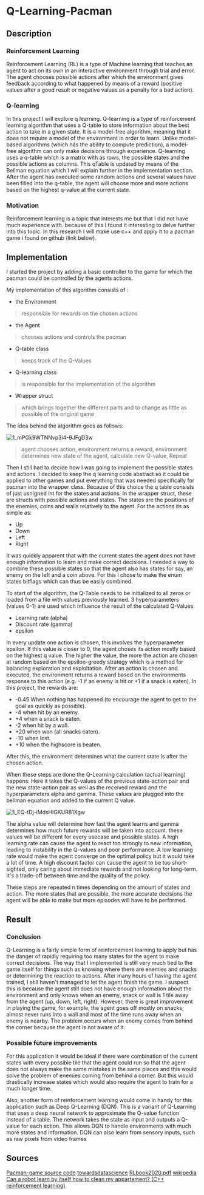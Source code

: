 # Q-Learning-Pacman


## Description

### Reinforcement Learning

Reinforcement Learning (RL) is a type of Machine learning that teaches an agent to act on its own in an interactive environment through trial and error.
The agent chooses possible actions after which the environment gives feedback according to what happened by means of a reward (positive values after a good result or negative values as a penalty for a bad action).

### Q-learning

In this project I will explore q learning.
Q-learning is a type of reinforcement learning algorithm that uses a Q-table to store information about the best action to take in a given state. 
It is a model-free algorithm, meaning that it does not require a model of the environment in order to learn.
Unlike model-based algorithms (which has the ability to compute prediction), a model-free algorithm can only make decisions through experience.
Q-learning uses a q-table which is a matrix with as rows, the possible states and the possible actions as columns.
This qTable is updated by means of the Bellman equation which I will explain further in the implementation section.
After the agent has executed some random actions and several values have been filled into the q-table, the agent will choose more and more actions based on the highest q-value at the current state.

### Motivation

Reinforcement learning is a topic that interests me but that I did not have much experience with. 
because of this I found it interesting to delve further into this topic.
In this research I will make use c++ and apply it to a pacman game i found on github (link below).

## Implementation

I started the project by adding a basic controller to the game for which the pacman could be controlled by the agents actions.

My implementation of this algorithm consists of :
* the Environment 
> responsible for rewards on the chosen actions
* the Agent 
> chooses actions and controls the pacman
* Q-table class
> keeps track of the Q-Values
* Q-learning class 
> is responsible for the implementation of the algorithm
* Wrapper struct  
> which brings together the different parts and to change as little as possible of the original game

[//]: # (endlist)

The idea behind the algorithm goes as follows:

![1_mPGk9WTNNvp3i4-9JFgD3w](https://user-images.githubusercontent.com/58373355/212118764-e2bbaac4-3eff-4add-a977-4f4aa50d6ca9.png)

> agent chooses action,
> environment returns a reward,
> environment determines new state of the agent,
> calculate new Q-value,
> Repeat

Then I still had to decide how I was going to implement the possible states and actions.
I decided to keep the q learning code abstract so it could be applied to other games and put everything that was needed specifically for pacman into the wrapper class.
Because of this choice the q table consists of just usnigned int for the states and actions.
In the wrapper struct, these are structs with possible actions and states.
The states are the positions of the enemies, coins and walls relatively to the agent.
For the actions its as simple as:
* Up
* Down
* Left
* Right 

[//]: # (endlist)

It was quickly apparent that with the current states the agent does not have enough information to learn and make correct decisions.
I needed a way to combine these possible states so that the agent also has states for say, an enemy on the left and a coin above.
For this I chose to make the enum states bitflags which can thus be easily combined.

To start of the algorithm, the Q-Table needs to be initialized to all zeros or loaded from a file with values previously learned.
3 hyperparameters (values 0-1) are used which influence the result of the calculated Q-Values.
* Learning rate (alpha)
* Discount rate (gamma)
* epsilon 

[//]: # (endlist)

In every update one action is chosen, this involves the hyperparameter epsilon.
If this value is closer to 0, the agent choses its action mostly based on the highest q value.
The higher the value, the more the action are chosen at random based on the epsilon-greedy strategy which is a method for balancing exploration and exploitation.
After an action is chosen and executed, the environment returns a reward based on the environments response to this action (e.g. -1 if an enemy is hit or +1 if a snack is eaten).
In this project, the rewards are:
* -0.45 When nothing has happened (to encourage the agent to get to the goal as quickly as possible).
* -4 when hit by an enemy.
* +4 when a snack is eaten.
* -2 when hit by a wall.
* +20 when won (all snacks eaten).
* -10 when lost.
* +10 when the highscore is beaten.

[//]: # (endlist)

After this, the environment determines what the current state is after the chosen action.

When these steps are done the Q-Learning calculation (actual learning) happens:
Here it takes the Q-values of the previous state-action pair and the new state-action pair as well as the received reward and the hyperparameters alpha and gamma.
These values are plugged into the bellman equation and added to the current Q value.

![1_EQ-tDj-iMdsHlGKUR81Xgw](https://user-images.githubusercontent.com/58373355/212123002-5222db16-ea01-47f3-b9d7-dfc021225d74.png)

The alpha value will determine how fast the agent learns and gamma determines how much future rewards will be taken into account.
these values will be different for every usecase and possible states.
A high learning rate can cause the agent to react too strongly to new information, leading to instability in the Q-values and poor performance.
A low learning rate would make the agent converge on the optimal policy but it would take a lot of time. 
A high discount factor can cause the agent to be too short-sighted, only caring about immediate rewards and not looking for long-term.
It's a trade-off between time and the quality of the policy.

These steps are repeated n times depending on the amount of states and action.
The more states that are possible, the more accurate decisions the agent will be able to make but more episodes will have to be performed.

## Result

### Conclusion
Q-Learning is a fairly simple form of reinforcement learning to apply but has the danger of rapidly requiring too many states for the agent to make correct decisions.
The way that I implemented is still very much tied to the game itself for things such as knowing where there are enemies and snacks or determining the reaction to actions.
After many hours of having the agent trained, I still haven't managed to let the agent finish the game. 
I suspect this is because the agent still does not have enough information about the environment and only knows when an enemy, snack or wall is 1 tile away from the agent (up, down, left, right).
However, there is great improvement in playing the game, for example, the agent goes off mostly on snacks, almost never runs into a wall and most of the time runs away when an enemy is nearby.
The problem occurs when an enemy comes from behind the corner because the agent is not aware of it.

### Possible future improvements
For this application it would be ideal if there were combination of the current states with every possible tile that the agent could run
so that the agent does not always make the same mistakes in the same places and this would solve the problem of enemies coming from behind a corner.
But this would drastically increase states which would also require the agent to train for a much longer time.

Also, another form of reinforcement learning would come in handy for this application such as Deep Q-Learning (DQN).
This is a variant of Q-Learning that uses a deep neural network to approximate the Q-value function instead of a table.
The network takes the state as input and outputs a Q-value for each action. This allows DQN to handle environments with much more states and information.
DQN can also learn from sensory inputs, such as raw pixels from video frames

## Sources
[Pacman-game source code](https://github.com/NicolasPCouts/Pacman-Clone.git)
[towardsdatascience](https://towardsdatascience.com/reinforcement-learning-101-e24b50e1d292)
[RLbook2020.pdf](http://incompleteideas.net/book/RLbook2020.pdf)
[wikipedia](https://en.wikipedia.org/wiki/Q-learning)
[Can a robot learn by itself how to clean my appartement? (C++ reinforcement learning)](https://www.youtube.com/watch?v=Xn-8HNuoFaA&t=1187s&ab_channel=ZenSepiol)
